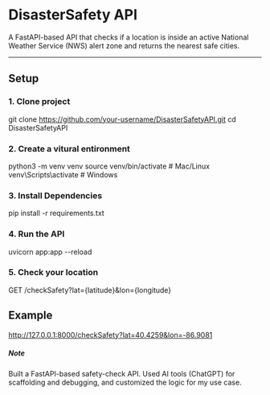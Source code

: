 # DisasterSafety API

A FastAPI-based API that checks if a location is inside an active National Weather Service (NWS) alert zone and returns the nearest safe cities.

---

## Setup

### 1. Clone project
git clone https://github.com/your-username/DisasterSafetyAPI.git
cd DisasterSafetyAPI
### 2. Create a vitural entironment
python3 -m venv venv
source venv/bin/activate   # Mac/Linux
venv\Scripts\activate      # Windows
### 3. Install Dependencies
pip install -r requirements.txt
### 4. Run the API
uvicorn app:app --reload
### 5. Check your location
GET /checkSafety?lat={latitude}&lon={longitude}
## Example
http://127.0.0.1:8000/checkSafety?lat=40.4259&lon=-86.9081

##### Note
Built a FastAPI-based safety-check API. Used AI tools (ChatGPT) for scaffolding and debugging, and customized the logic for my use case.